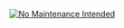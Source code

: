 [![No Maintenance Intended](https://img.shields.io/badge/No%20Maintenance%20Intended-x-red.svg?style=flat-square&longCache=true)](http://unmaintained.tech/)

